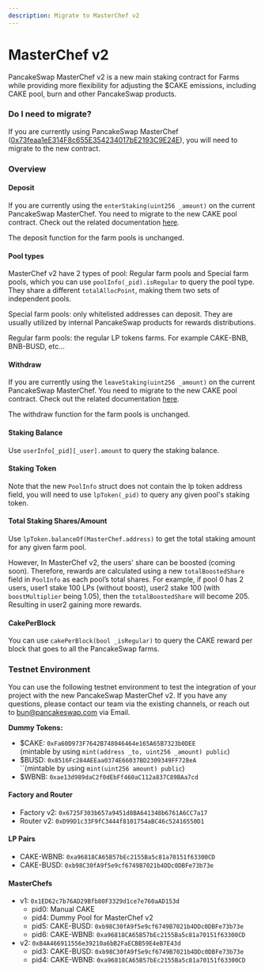```yaml
---
description: Migrate to MasterChef v2
---
```


# MasterChef v2

PancakeSwap MasterChef v2 is a new main staking contract for Farms while providing more flexibility for adjusting the $CAKE emissions, including CAKE pool, burn and other PancakeSwap products.

### Do I need to migrate?

If you are currently using PancakeSwap MasterChef ([0x73feaa1eE314F8c655E354234017bE2193C9E24E](https://bscscan.com/address/0x73feaa1eE314F8c655E354234017bE2193C9E24E)), you will need to migrate to the new contract.

### Overview

#### Deposit&#x20;

If you are currently using the `enterStaking(uint256 _amount)` on the current PancakeSwap MasterChef. You need to migrate to the new CAKE pool contract. Check out the related documentation [here](../cake-syrup-pool.md).

The deposit function for the farm pools is unchanged.

#### Pool types

MasterChef v2 have 2 types of pool: Regular farm pools and Special farm pools, which you can use `poolInfo(_pid).isRegular` to query the pool type. They share a different `totalAllocPoint`, making them two sets of independent pools.

Special farm pools: only whitelisted addresses can deposit. They are usually utilized by internal PancakeSwap products for rewards distributions.

Regular farm pools: the regular LP tokens farms. For example CAKE-BNB, BNB-BUSD, etc…

#### Withdraw

If you are currently using the `leaveStaking(uint256 _amount)` on the current PancakeSwap MasterChef. You need to migrate to the new CAKE pool contract. Check out the related documentation [here](../cake-syrup-pool.md).

The withdraw function for the farm pools is unchanged.

#### Staking Balance

Use `userInfo[_pid][_user].amount` to query the staking balance.

#### Staking Token&#x20;

Note that the new `PoolInfo` struct does not contain the lp token address field, you will need to use `lpToken(_pid)` to query any given pool's staking token.&#x20;

#### Total Staking Shares/Amount

Use `lpToken.balanceOf(MasterChef.address)` to get the total staking amount for any given farm pool.

However, In MasterChef v2, the users' share can be boosted (coming soon). Therefore, rewards are calculated using a new `totalBoostedShare` field in `PoolInfo` as each pool’s total shares. For example, if pool 0 has 2 users, user1 stake 100 LPs (without boost), user2 stake 100 (with `boostMultiplier` being 1.05), then the `totalBoostedShare` will become 205. Resulting in user2 gaining more rewards.

#### CakePerBlock

You can use `cakePerBlock(bool _isRegular)` to query the CAKE reward per block that goes to all the PancakeSwap farms.

### Testnet Environment

You can use the following testnet environment to test the integration of your project with the new PancakeSwap MasterChef v2. If you have any questions, please contact our team via the existing channels, or reach out to bun@pancakeswap.com via Email.

**Dummy Tokens:**

* $CAKE: `0xFa60D973F7642B748046464e165A65B7323b0DEE`\
  (mintable by using `mint(address _to, uint256 _amount) public`)
* $BUSD: `0x8516Fc284AEEaa0374E66037BD2309349FF728eA`\
  ``(mintable by using `mint(uint256 amount) public`)
* $WBNB: `0xae13d989daC2f0dEbFf460aC112a837C89BAa7cd`

#### Factory and Router

* Factory v2: `0x6725F303b657a9451d8BA641348b6761A6CC7a17`
* Router v2: `0xD99D1c33F9fC3444f8101754aBC46c52416550D1`

#### LP Pairs

* CAKE-WBNB: `0xa96818CA65B57bEc2155Ba5c81a70151f63300CD`
* CAKE-BUSD: `0xb98C30fA9f5e9cf6749B7021b4DDc0DBFe73b73e`

#### MasterChefs

* v1: `0x1ED62c7b76AD29Bfb80F3329d1ce7e760aAD153d`
  * pid0: Manual CAKE
  * pid4: Dummy Pool for MasterChef v2
  * pid5: CAKE-BUSD: `0xb98C30fA9f5e9cf6749B7021b4DDc0DBFe73b73e`
  * pid6: CAKE-WBNB: `0xa96818CA65B57bEc2155Ba5c81a70151f63300CD`
* v2: `0xB4A466911556e39210a6bB2FaECBB59E4eB7E43d`
  * pid3: CAKE-BUSD: `0xb98C30fA9f5e9cf6749B7021b4DDc0DBFe73b73e`
  * pid4: CAKE-WBNB: `0xa96818CA65B57bEc2155Ba5c81a70151f63300CD`

